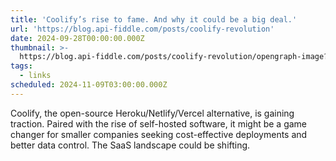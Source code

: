 ```yaml
---
title: 'Coolify’s rise to fame. And why it could be a big deal.'
url: 'https://blog.api-fiddle.com/posts/coolify-revolution'
date: 2024-09-28T00:00:00.000Z
thumbnail: >-
  https://blog.api-fiddle.com/posts/coolify-revolution/opengraph-image?02e1a319160ff3ba
tags:
  - links
scheduled: 2024-11-09T03:00:00.000Z
---
```


Coolify, the open-source Heroku/Netlify/Vercel alternative, is gaining traction. Paired with the rise of self-hosted software, it might be a game changer for smaller companies seeking cost-effective deployments and better data control. The SaaS landscape could be shifting.
